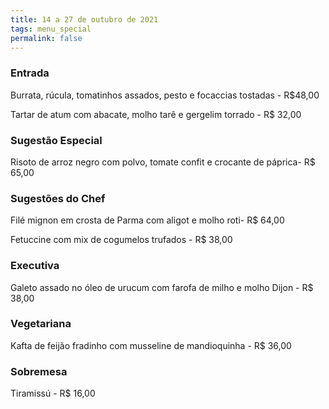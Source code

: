 ```yaml
---
title: 14 a 27 de outubro de 2021
tags: menu_special
permalink: false
---
```

### Entrada

Burrata, rúcula, tomatinhos assados, pesto e focaccias tostadas - R$48,00

Tartar de atum com abacate, molho tarê e gergelim torrado - R$ 32,00

### Sugestão Especial

Risoto de arroz negro com polvo, tomate confit e crocante de páprica- R$ 65,00

### Sugestões do Chef

Filé mignon em crosta de Parma com aligot e molho roti- R$ 64,00

Fetuccine com mix de cogumelos trufados - R$ 38,00

### Executiva

Galeto assado no óleo de urucum com farofa de milho e molho Dijon - R$ 38,00

### Vegetariana

Kafta de feijão fradinho com musseline de mandioquinha - R$ 36,00

### Sobremesa

Tiramissú - R$ 16,00